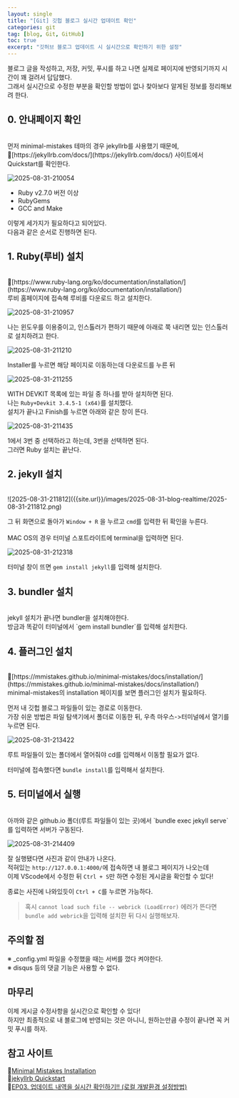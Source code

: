 ```yaml
---
layout: single
title: "[Git] 깃헙 블로그 실시간 업데이트 확인"
categories: git
tag: [blog, Git, GitHub]
toc: true
excerpt: "깃허브 블로그 업데이트 시 실시간으로 확인하기 위한 설정"
---
```


블로그 글을 작성하고, 저장, 커밋, 푸시를 하고 나면 실제로 페이지에 반영되기까지 시간이 꽤 걸려서 답답했다. <br>
그래서 실시간으로 수정한 부분을 확인할 방법이 없나 찾아보다 알게된 정보를 정리해보려 한다.<br>


## 0. 안내페이지 확인
<br>
먼저 minimal-mistakes 테마의 경우 jekyllrb를 사용했기 때문에, 🔗[https://jekyllrb.com/docs/](https://jekyllrb.com/docs/) 사이트에서 Quickstart를 확인한다.

![2025-08-31-210054]({{site.url}}/images/2025-08-31-blog-realtime/2025-08-31-210054.png)

- Ruby v2.7.0 버전 이상
- RubyGems
- GCC and Make

이렇게 세가지가 필요하다고 되어있다. <br>
다음과 같은 순서로 진행하면 된다.<br>


## 1. Ruby(루비) 설치
<br>
🔗[https://www.ruby-lang.org/ko/documentation/installation/](https://www.ruby-lang.org/ko/documentation/installation/)<br>
루비 홈페이지에 접속해 루비를 다운로드 하고 설치한다.<br>

![2025-08-31-210957]({{site.url}}/images/2025-08-31-blog-realtime/2025-08-31-210957.png)

나는 윈도우를 이용중이고, 인스톨러가 편하기 때문에 아래로 쭉 내리면 있는 인스톨러로 설치하려고 한다.<br>

![2025-08-31-211210]({{site.url}}/images/2025-08-31-blog-realtime/2025-08-31-211210.png)


Installer를 누르면 해당 페이지로 이동하는데 다운로드를 누른 뒤<br>

![2025-08-31-211255]({{site.url}}/images/2025-08-31-blog-realtime/2025-08-31-211255.png)


WITH DEVKIT 목록에 있는 파일 중 하나를 받아 설치하면 된다.<br>
나는 `Ruby+Devkit 3.4.5-1 (x64)`를 설치했다.<br>
설치가 끝나고 Finish를 누르면 아래와 같은 창이 뜬다.<br>

![2025-08-31-211435]({{site.url}}/images/2025-08-31-blog-realtime/2025-08-31-211435.png)

1에서 3번 중 선택하라고 하는데, 3번을 선택하면 된다.<br>
그러면 Ruby 설치는 끝난다.<br>


## 2. jekyll 설치
<br>
![2025-08-31-211812]({{site.url}}/images/2025-08-31-blog-realtime/2025-08-31-211812.png)

그 뒤 화면으로 돌아가 `Window + R` 을 누르고 `cmd`를 입력한 뒤 확인을 누른다.<br><br>
MAC OS의 경우 터미널 스포트라이트에 terminal을 입력하면 된다.<br>

![2025-08-31-212318]({{site.url}}/images/2025-08-31-blog-realtime/2025-08-31-212318.png)

터미널 창이 뜨면 `gem install jekyll`를 입력해 설치한다.<br>

## 3. bundler 설치
<br>
jekyll 설치가 끝나면 bundler을 설치해야한다.<br>
방금과 똑같이 터미널에서 `gem install bundler`를 입력해 설치한다.<br>

## 4. 플러그인 설치
<br>
🔗[https://mmistakes.github.io/minimal-mistakes/docs/installation/](https://mmistakes.github.io/minimal-mistakes/docs/installation/)<br>
minimal-mistakes의 installation 페이지를 보면 플러그인 설치가 필요하다.<br>

먼저 내 깃헙 블로그 파일들이 있는 경로로 이동한다.<br>
가장 쉬운 방법은 파일 탐색기에서 폴더로 이동한 뒤, 우측 마우스->터미널에서 열기를 누르면 된다.<br>

![2025-08-31-213422]({{site.url}}/images/2025-08-31-blog-realtime/2025-08-31-213422.png)

루트 파일들이 있는 폴더에서 열어줘야 cd를 입력해서 이동할 필요가 없다.<br>

터미널에 접속했다면 `bundle install`를 입력해서 설치한다.<br>

## 5. 터미널에서 실행
<br>
아까와 같은 github.io 폴더(루트 파일들이 있는 곳)에서 `bundle exec jekyll serve`를 입력하면 서버가 구동된다.<br>

![2025-08-31-214409]({{site.url}}/images/2025-08-31-blog-realtime/2025-08-31-214409.png)

잘 실행됐다면 사진과 같이 안내가 나온다.<br>
적혀있는 `http://127.0.0.1:4000/`에 접속하면 내 블로그 페이지가 나오는데 <br>
이제 VScode에서 수정한 뒤 `Ctrl + S`만 하면 수정된 게시글을 확인할 수 있다!<br>

종료는 사진에 나와있듯이 `Ctrl + C`를 누르면 가능하다.<br>

> 혹시 `cannot load such file -- webrick (LoadError)` 에러가 뜬다면<br>
> `bundle add webrick`을 입력해 설치한 뒤 다시 실행해보자.<br>

## 주의할 점
※  _config.yml 파일을 수정했을 때는 서버를 껐다 켜야한다.<br>
※ disqus 등의 댓글 기능은 사용할 수 없다.<br>


## 마무리
이제 게시글 수정사항을 실시간으로 확인할 수 있다!<br>
하지만 최종적으로 내 블로그에 반영되는 것은 아니니, 원하는만큼 수정이 끝나면 꼭 커밋 푸시를 하자.<br>

## 참고 사이트
🔗[Minimal Mistakes Installation](https://mmistakes.github.io/minimal-mistakes/docs/installation/)<br>
🔗[jekyllrb Quickstart](https://jekyllrb.com/docs/)<br>
🔗[EP03. 업데이트 내역을 실시간 확인하기!! (로컬 개발환경 설정방법)](https://youtu.be/0TeHUqSAb6Q/)<br>